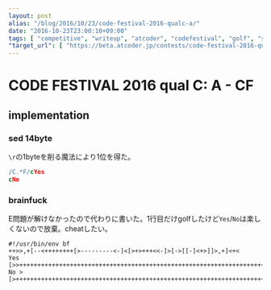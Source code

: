 ```yaml
---
layout: post
alias: "/blog/2016/10/23/code-festival-2016-qualc-a/"
date: "2016-10-23T23:00:10+09:00"
tags: [ "competitive", "writeup", "atcoder", "codefestival", "golf", "sed", "brainfuck" ]
"target_url": [ "https://beta.atcoder.jp/contests/code-festival-2016-qualc/tasks/codefestival_2016_qualC_a" ]
---
```


# CODE FESTIVAL 2016 qual C: A - CF

## implementation

### sed 14byte

`\r`の1byteを削る魔法により$1$位を得た。

``` sed
/C.*F/cYes
cNo
```

### brainfuck

E問題が解けなかったので代わりに書いた。$1$行目だけgolfしたけど`Yes`/`No`は楽しくないので放棄。cheatしたい。

``` brainfuck
#!/usr/bin/env bf
++>>,+[--<++++++++[>---------<-]<[>+>+++<<-]>[->[[-]<+>]]>,+]<+<
Yes [>>++++++++++++++++++++++++++++++++++++++++++++++++++++++++++++++++++++++++++++++.+++++++++++++++++++++++++++++++++.>]
No >[>+++++++++++++++++++++++++++++++++++++++++++++++++++++++++++++++++++++++++++++++++++++++++.++++++++++++.++++++++++++++.>]
```
